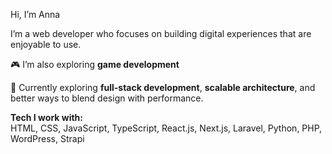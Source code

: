 Hi, I’m Anna

I’m a web developer who focuses on building digital experiences that are enjoyable to use.

🎮 I’m also exploring **game development**

🌱 Currently exploring **full-stack development**, **scalable architecture**, and better ways to blend design with performance.

**Tech I work with:**  
HTML, CSS, JavaScript, TypeScript, React.js, Next.js, Laravel, Python, PHP, WordPress, Strapi
